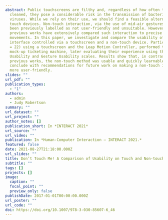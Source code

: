 ```yaml
---
abstract: Public touchscreens are filthy and, regardless of how often they are
  cleaned, they pose a considerable risk in the transmission of bacteria and
  viruses. While we rely on their use, we should find a feasible alternative to
  touch devices. Non-touch interaction, via the use of mid-air gestures, has
  been previously labelled as not user-friendly and unsuitable. However,
  previous works have extensively compared such interaction to precise mouse
  movements. In this paper, we investigate and compare the usability of an
  interface controlled via a touchscreen and a non-touch device. Participants (N
  = 22) using a touchscreen and the Leap Motion Controller, performed tasks on a
  mock-up ticketing machine, later evaluating their experience using the System
  Usability and Gesture Usability scales. Results show that, in contrast to the
  previous works, the non-touch method was usable and quickly learnable. We
  conclude with recommendations for future work on making a non-touch interface
  more user-friendly.
slides: ""
url_pdf: ""
publication_types:
  - "1"
authors:
  - admin
  - Judy Robertson
summary: ""
url_dataset: ""
url_project: ""
author_notes: []
publication_short: In *INTERACT 2021*
url_source: ""
url_video: ""
publication: In *Human-Computer Interaction – INTERACT 2021.*
featured: false
date: 2021-08-27T21:18:00.000Z
url_slides: ""
title: Don’t Touch Me! A Comparison of Usability on Touch and Non-touch Inputs
subtitle: ""
tags: []
projects: []
image:
  caption: ""
  focal_point: ""
  preview_only: false
publishDate: 2017-01-01T00:00:00.000Z
url_poster: ""
url_code: ""
doi: https://doi.org/10.1007/978-3-030-85607-6_46
---
```

